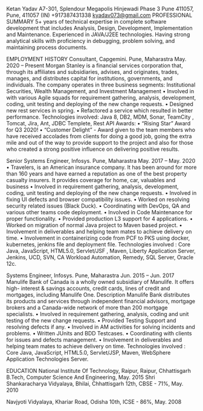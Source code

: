 Ketan Yadav
A7-301, Splendour Megapolis Hinjewadi Phase 3 Pune 411057, Pune, 411057 (IN)
+917387431338
kyadav073@gmail.com
PROFESSIONAL SUMMARY
5+ years of technical expertise in complete software development that includes Analysis, Design, Development, Implementation and Maintenance. Experienced in JAVA/J2EE technologies. 
Having strong analytical skills with proficiency in debugging, problem solving, and maintaining process documents.

EMPLOYMENT HISTORY
Consultant, Capgemini. Pune, Maharastra
May. 2020 – Present
Morgan Stanley is a financial services corporation that, through its affiliates and subsidiaries, advises, and originates, trades, manages, and distributes capital for institutions, governments, and individuals. The company operates in three business segments: Institutional Securities, Wealth Management, and Investment Management
•	Involved in with various Agile squads for requirement gathering, analysis, development, coding, unit testing and deploying of the new change requests.
•	Designed new rest services in spring.
•	Refactored a service which resulted in better performance.
Technologies involved: 
Java 8, DB2, MDM, Sonar, TeamCity , Tomcat, Jira, Ant, JDBC Templete, Rest API
Awards:
•	“Rising Star” Award for Q3 2020!
•	 “Customer Delight” - Award given to the team members who have received accolades from clients for doing a good job, going the extra mile and out of the way to provide support to the project and also for those who created a strong positive influence on delivering positive results.

Senior Systems Engineer, Infosys. Pune, Maharastra
May. 2017 – May. 2020
•	Travelers, is an American insurance company. It has been around for more than 160 years and have earned a reputation as one of the best property casualty insurers. It provides coverage for home, car, valuables and business
•	Involved in requirement gathering, analysis, development, coding, unit testing and deploying of the new change requests.
•	Involved in fixing UI defects and browser compatibility issues.
•	Worked on resolving security related issues (Black Duck).
•	Coordinating with DevOps, QA and various other teams code deployment.
•	 Involved in Code Maintenance for proper functionality.
•	Provided production L3 support for 4 applications.
•	Worked on migration of normal Java project to Maven based project.
•	Involvement in deliverables and helping team mates to achieve delivery on time.
•	Involvement in containerizing code from PCF to PKS using docker, kubernetes, jenkins file and deployment file.
Technologies involved :
Core Java, JavaScript, HTML5.0, Servlet/JSF , Maven, Liberty Application Server, Jenkins, UCD, SVN, CA Workload Automation, Remedy, SQL Server, Oracle 12c. 

Systems Engineer, Infosys. Pune, Maharastra
Jun. 2015 – Jun. 2017
Manulife Bank of Canada is a wholly owned subsidiary of Manulife. It offers high- interest & savings accounts, credit cards, lines of credit and mortgages, including Manulife One. Description Manulife Bank distributes its products and services through independent financial advisors, mortgage brokers and a Canada-wide network of more than 200 mortgage specialists.
•	Involved in requirement gathering, analysis, coding and unit testing of the new change requests.
•	Provided Testing Support and resolving defects if any.
•	Involved in AM activities for solving incidents and problems.
•	Written JUnits and BDD Testcases.
•	Coordinating with clients for issues and defects management.
•	Involvement in deliverables and helping team mates to achieve delivery on time.
Technologies involved :
Core Java, JavaScript, HTML5.0, Servlet/JSP, Maven, WebSphere Application Technologies Server. 

EDUCATION
National Institute Of Technology, Raipur, Raipur, Chhattisgarh
B.Tech, Computer Science And Engineering, May. 2015
Shri Shankaracharya Vidyalaya, Bhilai, Chhattisgarh
12th, CBSE - 71%, May. 2010

Navjyoti Vidyalaya, Khariar Road, Odisha
10th, ICSE - 86%, May. 2008

